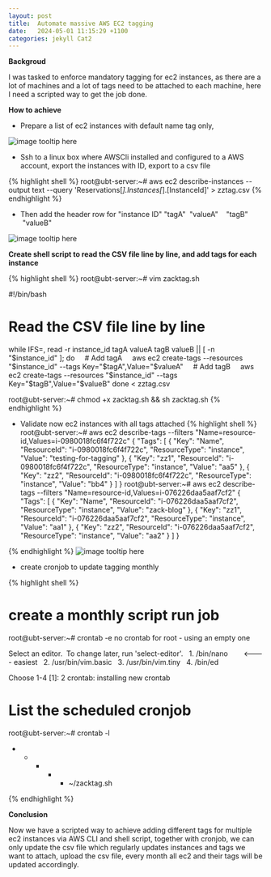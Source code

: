 ```yaml
---
layout: post
title:  Automate massive AWS EC2 tagging
date:   2024-05-01 11:15:29 +1100
categories: jekyll Cat2
---
```


<b> Backgroud </b>

I was tasked to enforce mandatory tagging for ec2 instances, as there are a lot of machines and a lot of tags need to be attached to each machine, here I need a scripted way to get the job done. 


<b> How to achieve </b>

- Prepare a list of ec2 instances with default name tag only,

![image tooltip here](/assets/awstag2.png)

- Ssh to a linux box where AWSCli installed and configured to a AWS account, export the instances with ID, export to a csv file

{% highlight shell %}
root@ubt-server:~# aws ec2 describe-instances --output text --query 'Reservations[*].Instances[*].[InstanceId]' > zztag.csv
{% endhighlight %}

- Then add the header row for "instance ID" "tagA"  "valueA"    "tagB"  "valueB"

![image tooltip here](/assets/awstag1.png)

<b> Create shell script to read the CSV file line by line, and add tags for each instance </b>

{% highlight shell %}
root@ubt-server:~# vim zacktag.sh

#!/bin/bash

# Read the CSV file line by line
while IFS=, read -r instance_id tagA valueA tagB valueB || [ -n "$instance_id" ]; do
    # Add tagA
    aws ec2 create-tags --resources "$instance_id" --tags Key="$tagA",Value="$valueA"
    # Add tagB
    aws ec2 create-tags --resources "$instance_id" --tags Key="$tagB",Value="$valueB"
done < zztag.csv

root@ubt-server:~# chmod +x zacktag.sh && sh zacktag.sh
{% endhighlight %}

- Validate now ec2 instances with all tags attached
{% highlight shell %}
root@ubt-server:~# aws ec2 describe-tags --filters "Name=resource-id,Values=i-0980018fc6f4f722c"
{
    "Tags": [
        {
            "Key": "Name",
            "ResourceId": "i-0980018fc6f4f722c",
            "ResourceType": "instance",
            "Value": "testing-for-tagging"
        },
        {
            "Key": "zz1",
            "ResourceId": "i-0980018fc6f4f722c",
            "ResourceType": "instance",
            "Value": "aa5"
        },
        {
            "Key": "zz2",
            "ResourceId": "i-0980018fc6f4f722c",
            "ResourceType": "instance",
            "Value": "bb4"
        }
    ]
}
root@ubt-server:~# aws ec2 describe-tags --filters "Name=resource-id,Values=i-076226daa5aaf7cf2"
{
    "Tags": [
        {
            "Key": "Name",
            "ResourceId": "i-076226daa5aaf7cf2",
            "ResourceType": "instance",
            "Value": "zack-blog"
        },
        {
            "Key": "zz1",
            "ResourceId": "i-076226daa5aaf7cf2",
            "ResourceType": "instance",
            "Value": "aa1"
        },
        {
            "Key": "zz2",
            "ResourceId": "i-076226daa5aaf7cf2",
            "ResourceType": "instance",
            "Value": "aa2"
        }
    ]
}

{% endhighlight %}
![image tooltip here](/assets/awstag3.png)

- create cronjob to update tagging monthly

{% highlight shell %}
# create a monthly script run job
root@ubt-server:~# crontab -e
no crontab for root - using an empty one

Select an editor.  To change later, run 'select-editor'.
  1. /bin/nano        <---- easiest
  2. /usr/bin/vim.basic
  3. /usr/bin/vim.tiny
  4. /bin/ed

Choose 1-4 [1]: 2
crontab: installing new crontab

# List the scheduled cronjob
root@ubt-server:~# crontab -l
* * * * * ~/zacktag.sh

{% endhighlight %}


<b> Conclusion </b>

Now we have a scripted way to achieve adding different tags for multiple ec2 instances via AWS CLI and shell script, together with cronjob, we can only update the csv file which regularly updates instances and tags we want to attach, upload the csv file, every month all ec2 and their tags will be updated accordingly. 